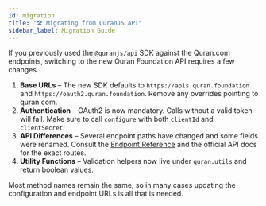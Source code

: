 ```yaml
---
id: migration
title: "🛠️ Migrating from QuranJS API"
sidebar_label: Migration Guide
---
```


If you previously used the `@quranjs/api` SDK against the Quran.com endpoints, switching to the new Quran Foundation API requires a few changes.

1. **Base URLs** – The new SDK defaults to `https://apis.quran.foundation` and `https://oauth2.quran.foundation`. Remove any overrides pointing to quran.com.
2. **Authentication** – OAuth2 is now mandatory. Calls without a valid token will fail. Make sure to call `configure` with both `clientId` and `clientSecret`.
3. **API Differences** – Several endpoint paths have changed and some fields were renamed. Consult the [Endpoint Reference](endpoints.md) and the official API docs for the exact routes.
4. **Utility Functions** – Validation helpers now live under `quran.utils` and return boolean values.

Most method names remain the same, so in many cases updating the configuration and endpoint URLs is all that is needed.
